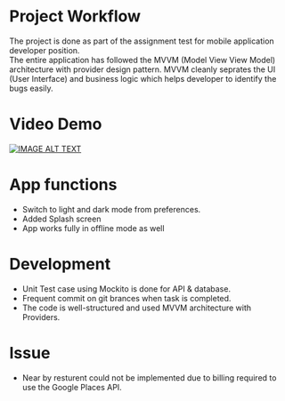 # Project Workflow
The project is done as part of the assignment test for mobile application developer position.  
The entire application has followed the MVVM (Model View View Model) architecture with provider design pattern.
MVVM cleanly seprates the UI (User Interface) and business logic which helps developer to identify the bugs easily.

# Video Demo
[![IMAGE ALT TEXT](http://img.youtube.com/vi/koXcbMDBEgY/3.jpg)](http://www.youtube.com/watch?v=koXcbMDBEgY "Flutter Assignment")
# App functions
- Switch to light and dark mode from preferences.
- Added Splash screen
- App works fully in offline mode as well

# Development
- Unit Test case using Mockito is done for API & database.
- Frequent commit on git brances when task is completed.
- The code is well-structured and used MVVM architecture with Providers.

# Issue
-  Near by resturent could not be implemented due to billing required to use the Google Places API.

